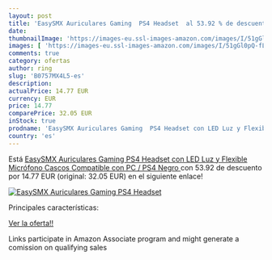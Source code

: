 ```yaml
---
layout: post
title: 'EasySMX Auriculares Gaming  PS4 Headset  al 53.92 % de descuento'
date: 
thumbnailImage: 'https://images-eu.ssl-images-amazon.com/images/I/51gGl0pQ-fL._SL200_.jpg'
images: [ 'https://images-eu.ssl-images-amazon.com/images/I/51gGl0pQ-fL._SL200_.jpg' ]
comments: true
category: ofertas
author: ring
slug: 'B0757MX4L5-es'
description:
actualPrice: 14.77 EUR
currency: EUR
price: 14.77
comparePrice: 32.05 EUR
inStock: true
prodname: 'EasySMX Auriculares Gaming  PS4 Headset con LED Luz y Flexible Micrófono  Cascos Compatible con PC / PS4  Negro '
country: 'es'
---
```


Está [EasySMX Auriculares Gaming  PS4 Headset con LED Luz y Flexible Micrófono  Cascos Compatible con PC / PS4  Negro ](https://www.amazon.es/dp/B0757MX4L5/?tag=tolees-21) con 53.92 de descuento por 14.77 EUR (original: 32.05 EUR) en el siguiente enlace!

[![EasySMX Auriculares Gaming  PS4 Headset ](https://images-eu.ssl-images-amazon.com/images/I/51gGl0pQ-fL._SL200_.jpg)](https://www.amazon.es/dp/B0757MX4L5/?tag=tolees-21)

Principales características:


[Ver la oferta!!](https://www.amazon.es/dp/B0757MX4L5/?tag=tolees-21)

Links participate in Amazon Associate program and might generate a comission on qualifying sales



